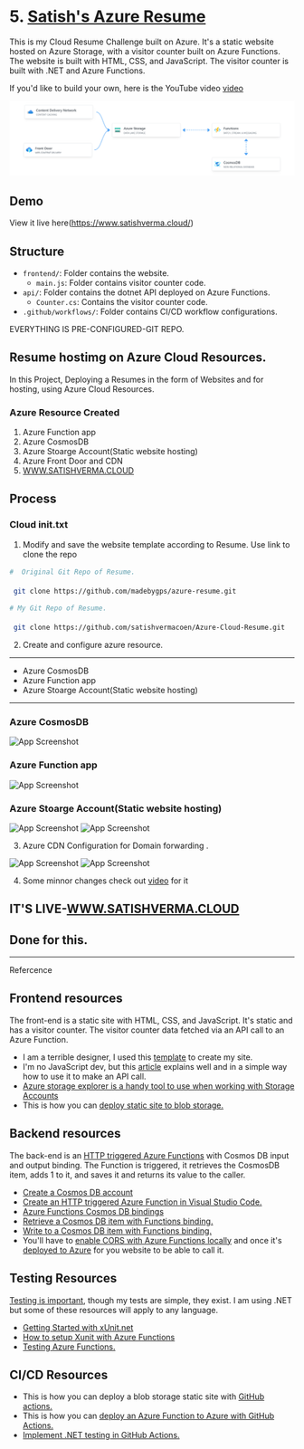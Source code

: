 # 5. [Satish's Azure Resume](https://github.com/satishvermacoen/Azure-Cloud-Resume.git)

This is my Cloud Resume Challenge built on Azure. It's a static website hosted on Azure Storage, with a visitor counter built on Azure Functions. The website is built with HTML, CSS, and JavaScript. The visitor counter is built with .NET and Azure Functions. 

If you'd like to build your own, here is the YouTube video [video](https://youtu.be/ieYrBWmkfno) 

![architecture](architecture.png)

## Demo

View it live here(https://www.satishverma.cloud/)

## Structure

- `frontend/`: Folder contains the website.
    - `main.js`: Folder contains visitor counter code.
- `api/`: Folder contains the dotnet API deployed on Azure Functions.
    - `Counter.cs`: Contains the visitor counter code.
- `.github/workflows/`: Folder contains CI/CD workflow configurations.

EVERYTHING IS PRE-CONFIGURED-GIT REPO.
## Resume hostimg on Azure Cloud Resources.
In this Project, Deploying a Resumes in the form of Websites and for hosting, using Azure Cloud Resources.
### Azure Resource Created

1. Azure Function app 
2. Azure CosmosDB
3. Azure Stoarge Account(Static website hosting)
4. Azure Front Door and CDN
5. [WWW.SATISHVERMA.CLOUD](htttp://www.satishverma.cloud)

## Process

### Cloud init.txt

1. Modify and save the website template according to Resume. Use link to clone the repo

```bash
#  Original Git Repo of Resume.

 git clone https://github.com/madebygps/azure-resume.git

```

```bash
# My Git Repo of Resume.

 git clone https://github.com/satishvermacoen/Azure-Cloud-Resume.git

```

2. Create and configure azure resource.
-----------------
- Azure CosmosDB
- Azure Function app 
- Azure Stoarge Account(Static website hosting)
-----------------
### Azure CosmosDB

![App Screenshot](/img/6.png)

### Azure Function app

![App Screenshot](/img/3.png)

### Azure Stoarge Account(Static website hosting)

![App Screenshot](/img/1.png)
![App Screenshot](/img/2.png)

3. Azure CDN Configuration for Domain forwarding .

![App Screenshot](/img/7.png)
![App Screenshot](/img/5.png)

4. Some minnor changes check out [video](https://www.youtube.com/watch?v=ieYrBWmkfno&t=4041s) for it 

## IT'S LIVE-[WWW.SATISHVERMA.CLOUD](htttp://www.satishverma.cloud)

## Done for this.
-----------------------------------
Refercence
## Frontend resources

The front-end is a static site with HTML, CSS, and JavaScript. It's static and has a visitor counter. The visitor counter data fetched via an API call to an Azure Function.

- I am a terrible designer, I used this [template](https://www.styleshout.com/free-templates/ceevee/) to create my site. 
- I'm no JavaScript dev, but this [article](https://www.digitalocean.com/community/tutorials/how-to-use-the-javascript-fetch-api-to-get-data) explains well and in a simple way how to use it to make an API call.
- [Azure storage explorer is a handy tool to use when working with Storage Accounts](https://azure.microsoft.com/en-us/features/storage-explorer/)
- This is how you can [deploy static site to blob storage.](https://docs.microsoft.com/en-us/azure/storage/blobs/storage-blob-static-website-host)

## Backend resources

The back-end is an [HTTP triggered Azure Functions](https://docs.microsoft.com/en-us/azure/azure-functions/functions-bindings-http-webhook-trigger?tabs=csharp) with Cosmos DB input and output binding. The Function is triggered, it retrieves the CosmosDB item, adds 1 to it, and saves it and returns its value to the caller.

- [Create a Cosmos DB account](https://docs.microsoft.com/en-us/azure/cosmos-db/create-cosmosdb-resources-portal)
- [Create an HTTP triggered Azure Function in Visual Studio Code.](https://docs.microsoft.com/azure/azure-functions/functions-develop-vs-code?tabs=csharp)
- [Azure Functions Cosmos DB bindings](https://docs.microsoft.com/en-us/azure/azure-functions/functions-bindings-cosmosdb-v2)
- [Retrieve a Cosmos DB item with Functions binding.](https://docs.microsoft.com/azure/azure-functions/functions-bindings-cosmosdb-v2-input?tabs=csharp)
- [Write to a Cosmos DB item with Functions binding.](https://docs.microsoft.com/azure/azure-functions/functions-bindings-cosmosdb-v2-output?tabs=csharp)
- You'll have to [enable CORS with Azure Functions locally](https://learn.microsoft.com/azure/azure-functions/functions-develop-local#local-settings-file) and once it's [deployed to Azure](https://docs.microsoft.com/azure/azure-functions/functions-how-to-use-azure-function-app-settings?tabs=portal#cors) for you website to be able to call it.

## Testing Resources

[Testing is important](https://dev.to/flippedcoding/its-important-to-test-your-code-3lid), though my tests are simple, they exist. I am using .NET but some of these resources will apply to any language.

- [Getting Started with xUnit.net](https://xunit.net/docs/getting-started/netcore/cmdline)
- [How to setup Xunit with Azure Functions](https://madebySatish.com/how-to-use-xunit-with-azure-functions/)
- [Testing Azure Functions.](https://techcommunity.microsoft.com/t5/fasttrack-for-azure/azure-functions-part-2-unit-and-integration-testing/ba-p/3769764) 


## CI/CD Resources

- This is how you can deploy a blob storage static site with [GitHub actions.](https://docs.microsoft.com/azure/storage/blobs/storage-blobs-static-site-github-actions)
- This is how you can [deploy an Azure Function to Azure with GitHub Actions.](https://github.com/marketplace/actions/azure-functions-action)
- [Implement .NET testing in GitHub Actions.](https://docs.github.com/en/actions/guides/building-and-testing-net)